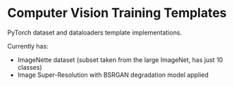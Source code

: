 # Computer Vision Training Templates

PyTorch dataset and dataloaders template implementations.

Currently has:
- ImageNette dataset (subset taken from the large ImageNet, has just 10 classes)
- Image Super-Resolution with BSRGAN degradation model applied

